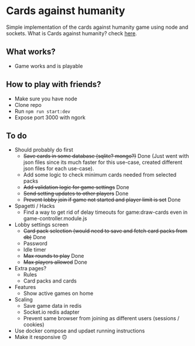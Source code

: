 # Cards against humanity

Simple implementation of the cards against humanity game using node and sockets. What is Cards against humanity? check [here](https://en.wikipedia.org/wiki/Cards_Against_Humanity).

## What works?

- Game works and is playable

## How to play with friends?

- Make sure you have node
- Clone repo
- Run `npm run start:dev`
- Expose port 3000 with ngork

## To do

- Should probably do first
  - ~~Save cards in some database (sqlite? mongo?)~~ Done (Just went with json files since its much faster for this use-case, created different json files for each use-case).
  - Add some logic to check minimum cards needed from selected packs
  - ~~Add validation logic for game settings~~ Done
  - ~~Send setting updates to other players~~ Done
  - ~~Prevent lobby join if game not started and player limit is set~~ Done
- Spagetti / Hacks
  - Find a way to get rid of delay timeouts for game:draw-cards even in game-controller.module.js
- Lobby settings screen
  - ~~Card pack selection (would need to save and fetch card packs from db)~~ Done
  - Password
  - Idle timer
  - ~~Max rounds to play~~ Done
  - ~~Max players allowed~~ Done
- Extra pages?
  - Rules
  - Card packs and cards
- Features
  - Show active games on home
- Scaling
  - Save game data in redis
  - Socket.io redis adapter
  - Prevent same browser from joining as different users (sessions / cookies)
- Use docker compose and updaet running instructions
- Make it responsive :upside_down_face:
